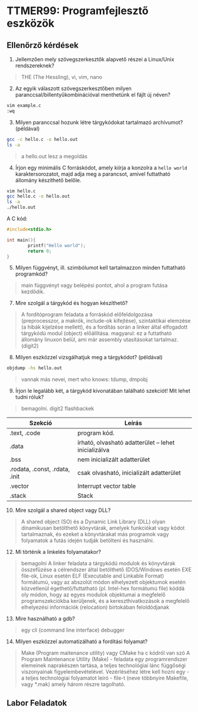 # TTMER99: Programfejlesztő eszközök

## Ellenőrző kérdések

1. Jellemzően mely szövegszerkesztők alapvető részei a Linux/Unix rendszereknek?
> THE (The Hessling), vi, vim, nano

2. Az egyik válaszott szövegszerkesztőben milyen paranccsal/billentyűkombinációval menthetünk el fájlt új néven?
```bash
vim example.c
:wq
```

3. Milyen paranccsal hozunk létre tárgykódokat tartalmazó archívumot? (példával)
```bash
gcc -c hello.c -o hello.out
ls -a
```
> a hello.out lesz a megoldás

4. Írjon egy minimális C forráskódot, amely kiírja a konzolra a `hello world` karaktersorozatot, majd adja meg a parancsot, amivel futtatható állomány készíthető belőle.
```bash
vim hello.c
gcc hello.c -o hello.out
ls -a
./hello.out
```
A C kód:
```c
#include<stdio.h>

int main(){
        printf("Hello world");
        return 0;
}
```

5. Milyen függvényt, ill. szimbólumot kell tartalmazzon minden futtatható programkód?
> main függvényt vagy belépési pontot, ahol a program futása kezdődik.
7. Mire szolgál a tárgykód és hogyan készíthető?
> A fordítóprogram feladata a forráskód előfeldolgozása (preprocesszor, a
makrók, include-ok kifejtése), szintaktikai elemzése (a hibák kijelzése
mellett), és a fordítás során a linker által elfogadott tárgykódú modul
(object) előállítása.
> magyarul:
> ez a futtatható állomány linuxon belül, ami már assembly utasításokat tartalmaz. (digit2)
8. Milyen eszközzel vizsgálhatjuk meg a tárgykódot? (példával)
```bash
objdump -hs hello.out
```
> vannak más nevei, mert who knows: tdump, dmpobj
9. Írjon le legalább két, a tárgykód kivonatában található szekciót! Mit lehet tudni róluk?
> bemagolni. digit2 flashbackek

| Szekció                        | Leírás                                              |
|--------------------------------|-----------------------------------------------------|
| .text, .code                   | program kód.                                        |
| .data                          | írható, olvasható adatterület – lehet inicializálva |
| .bss                           | nem inicializált adatterület                        |
| .rodata, .const, .rdata, .init | csak olvasható, inicializált adatterület            |
| .vector                        | Interrupt vector table                              |
| .stack                         | Stack                                               |


10. Mire szolgál a shared object vagy DLL?
> A shared object (SO) és a Dynamic Link Library (DLL) olyan dinamikusan betölthető könyvtárak, amelyek funkciókat vagy kódot tartalmaznak, és ezeket a könyvtárakat más programok vagy folyamatok a futás idején tudják betölteni és használni.
12. Mi történik a linkelés folyamatakor?
> bemagolni
> A linker feladata a tárgykódú modulok
és könyvtárak összefűzése a
célrendszer által betölthető (DOS/Windows esetén EXE file-ok, Linux
esetén ELF (Executable and Linkable Format) formátumú, vagy az abszolút
módon elhelyezett objektumok esetén közvetlenül égethető/futtatható (pl.
Intel-hex formátumú file) kóddá oly módon, hogy az egyes modulok
objektumai a megfelelő programszekciókba kerüljenek, és a
kereszthivatkozások a megfelelő elhelyezési információk (relocation)
birtokában feloldódjanak
13. Mire használható a gdb?
> egy cli (command line interface) debugger
14. Milyen eszközzel automatizálható a fordítási folyamat?
> Make (Program maitenance utility) vagy CMake ha c kódról van szó
> A Program Maintenance Utility (Make) -
feladata egy programrendszer elemeinek
naprakészen tartása, a teljes technológiai
lánc függőségi viszonyainak
figyelembevételével. Vezérléséhez létre kell hozni egy - a teljes
technológiai folyamatot leíró - file-t (neve többnyire Makefile, vagy *.mak)
amely három részre tagolható.

## Labor Feladatok

